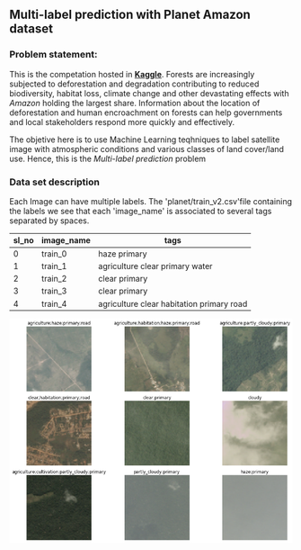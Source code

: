 ##  Multi-label prediction with Planet Amazon dataset

### Problem statement:

This is the competation hosted in [**Kaggle**](https://www.kaggle.com/c/planet-understanding-the-amazon-from-space). Forests are increasingly subjected to deforestation and degradation contributing to reduced biodiversity, habitat loss, climate change and other devastating effects with *Amazon* holding the largest share. Information about the location of deforestation and human encroachment on forests can help governments and local stakeholders respond more quickly and effectively. 

The objetive here is to use Machine Learning teqhniques to label satellite image with atmospheric conditions and various classes of land cover/land use. Hence, this is the *Multi-label prediction* problem


### Data set description

Each Image can have multiple labels. The 'planet/train_v2.csv'file containing the labels we see that each 'image_name' is associated to several tags separated by spaces.



sl_no | image_name | tags
------|------------|-----
0 | train_0 | haze primary
1 | train_1 | agriculture clear primary water
2 | train_2 | clear primary
3 | train_3 | clear primary
4 | train_4 | agriculture clear habitation primary road

![](snapshots/show_batch.png)

